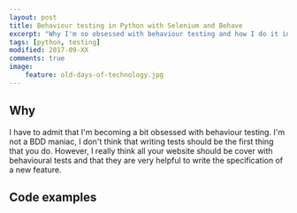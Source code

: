 ```yaml
---
layout: post
title: Behaviour testing in Python with Selenium and Behave
excerpt: "Why I'm so obsessed with behaviour testing and how I do it in Python"
tags: [python, testing]
modified: 2017-09-XX
comments: true
image:
    feature: old-days-of-technology.jpg
---
```


## Why

I have to admit that I'm becoming a bit obsessed with behaviour testing.
I'm not a BDD maniac, I don't think that writing tests should be the first thing that you do. However, I really think all your website should be cover with behavioural tests and that they are very helpful to write the specification of a new feature.

## Code examples
